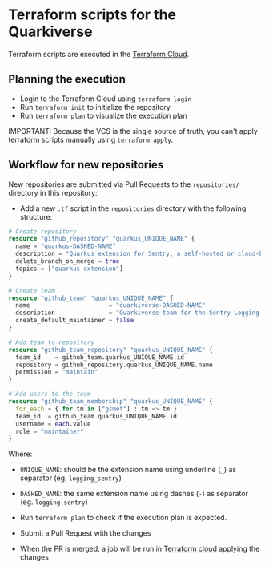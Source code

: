 # Terraform scripts for the Quarkiverse

Terraform scripts are executed in the [Terraform Cloud]( https://app.terraform.io/app/quarkiverse/workspaces/quarkiverse-devops).


## Planning the execution

- Login to the Terraform Cloud using `terraform login`
- Run `terraform init` to initialize the repository
- Run `terraform plan` to visualize the execution plan


IMPORTANT: Because the VCS is the single source of truth, you can't apply terraform scripts manually using `terraform apply`. 

## Workflow for new repositories

New repositories are submitted via Pull Requests to the `repositories/` directory in this repository:

- Add a new `.tf` script in the `repositories` directory with the following structure: 

```terraform
# Create repository
resource "github_repository" "quarkus_UNIQUE_NAME" {
  name = "quarkus-DASHED-NAME"
  description = "Quarkus extension for Sentry, a self-hosted or cloud-based error monitoring solution"
  delete_branch_on_merge = true
  topics = ["quarkus-extension"]
}

# Create team
resource "github_team" "quarkus_UNIQUE_NAME" {
  name                      = "quarkiverse-DASHED-NAME"
  description               = "Quarkiverse team for the Sentry Logging extension"
  create_default_maintainer = false
}

# Add team to repository
resource "github_team_repository" "quarkus_UNIQUE_NAME" {
  team_id    = github_team.quarkus_UNIQUE_NAME.id
  repository = github_repository.quarkus_UNIQUE_NAME.name
  permission = "maintain"
}

# Add users to the team
resource "github_team_membership" "quarkus_UNIQUE_NAME" {
  for_each = { for tm in ["gsmet"] : tm => tm }
  team_id  = github_team.quarkus_UNIQUE_NAME.id
  username = each.value
  role = "maintainer"
}
```

Where:

- `UNIQUE_NAME`: should be the extension name using underline (`_`) as separator (eg. `logging_sentry`)
- `DASHED_NAME`: the same extension name using dashes (`-`) as separator (eg. `logging-sentry`)


- Run `terraform plan` to check if the execution plan is expected.
- Submit a Pull Request with the changes
- When the PR is merged, a job will be run in [Terraform cloud](https://app.terraform.io/app/quarkiverse/workspaces/quarkiverse-devops/runs) applying the changes
